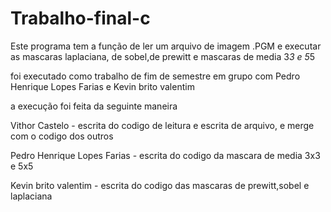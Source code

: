 # Trabalho-final-c
Este programa tem a função de ler um arquivo de imagem .PGM e executar as mascaras laplaciana, de sobel,de prewitt e mascaras de media 3*3 e 5*5

foi executado como trabalho de fim de semestre em grupo com Pedro Henrique Lopes Farias e Kevin brito valentim

a execução foi feita da seguinte maneira

Vithor Castelo - escrita do codigo de leitura e escrita de arquivo, e merge com o codigo dos outros

Pedro Henrique Lopes Farias - escrita do codigo da mascara de media 3x3 e 5x5

Kevin brito valentim - escrita do codigo das mascaras de prewitt,sobel e laplaciana
